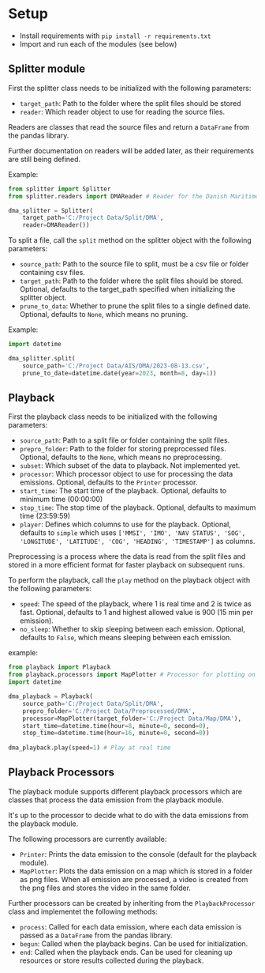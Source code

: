 # Setup
* Install requirements with `pip install -r requirements.txt`
* Import and run each of the modules (see below)

## Splitter module
First the splitter class needs to be initialized with the following parameters:

* `target_path`: Path to the folder where the split files should be stored
* `reader`: Which reader object to use for reading the source files. 

Readers are classes that read the source files and return a `DataFrame` from the pandas library.

Further documentation on readers will be added later, as their requirements are still being defined.

Example:

```python
from splitter import Splitter
from splitter.readers import DMAReader # Reader for the Danish Maritime Authority

dma_splitter = Splitter(
    target_path='C:/Project Data/Split/DMA',
    reader=DMAReader())
```

To split a file, call the `split` method on the splitter object with the following parameters:
* `source_path`: Path to the source file to split, must be a csv file or folder containing csv files.
* `target_path`: Path to the folder where the split files should be stored. Optional, defaults to the target_path specified when initializing the splitter object.
* `prune_to_data`: Whether to prune the split files to a single defined date. Optional, defaults to `None`, which means no pruning. 

Example:

```python
import datetime

dma_splitter.split(
    source_path='C:/Project Data/AIS/DMA/2023-08-13.csv',
    prune_to_date=datetime.date(year=2023, month=8, day=1)) 
```

## Playback
First the playback class needs to be initialized with the following parameters:
* `source_path`: Path to a split file or folder containing the split files.
* `prepro_folder`: Path to the folder for storing preprocessed files. Optional, defaults to the `None`, which means no preprocessing.
* `subset`: Which subset of the data to playback. Not implemented yet.
* `processor`: Which processor object to use for processing the data emissions. Optional, defaults to the `Printer` processor.
* `start_time`: The start time of the playback. Optional, defaults to minimum time (00:00:00)
* `stop_time`: The stop time of the playback. Optional, defaults to maximum time (23:59:59)
* `player`: Defines which columns to use for the playback. Optional, defaults to `simple` which uses `['MMSI', 'IMO', 'NAV STATUS', 'SOG', 'LONGITUDE', 'LATITUDE', 'COG', 'HEADING', 'TIMESTAMP']` as columns. 

Preprocessing is a process where the data is read from the split files and stored in a more efficient format for faster playback on subsequent runs.

To perform the playback, call the `play` method on the playback object with the following parameters:
* `speed`: The speed of the playback, where 1 is real time and 2 is twice as fast. Optional, defaults to 1 and highest allowed value is 900 (15 min per emission).
* `no_sleep`: Whether to skip sleeping between each emission. Optional, defaults to `False`, which means sleeping between each emission.

example:

```python
from playback import Playback
from playback.processors import MapPlotter # Processor for plotting on a map
import datetime

dma_playback = Playback(
    source_path='C:/Project Data/Split/DMA',
    prepro_folder='C:/Project Data/Preprocessed/DMA',
    processor=MapPlotter(target_folder='C:/Project Data/Map/DMA'),
    start_time=datetime.time(hour=8, minute=0, second=0),
    stop_time=datetime.time(hour=16, minute=0, second=0))
    
dma_playback.play(speed=1) # Play at real time
```

## Playback Processors
The playback module supports different playback processors which are classes that process the data emission from the playback module.

It's up to the processor to decide what to do with the data emissions from the playback module.

The following processors are currently available:
* `Printer`: Prints the data emission to the console (default for the playback module).
* `MapPlotter`: Plots the data emission on a map which is stored in a folder as png files. 
When all emission are processed, a video is created from the png files and stores the video in the same folder.

Further processors can be created by inheriting from the `PlaybackProcessor` class and implementet the following methods:
* `process`: Called for each data emission, where each data emission is passed as a `DataFrame` from the pandas library.
* `begun`: Called when the playback begins. Can be used for initialization.
* `end`: Called when the playback ends. Can be used for cleaning up resources or store results collected during the playback.
